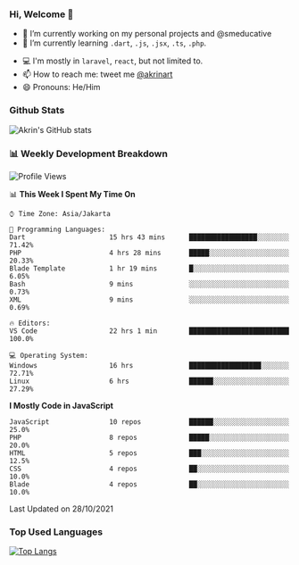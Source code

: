 ### Hi, Welcome 👋

<!--
**akrindev/akrindev** is a ✨ _special_ ✨ repository because its `README.md` (this file) appears on your GitHub profile.

Here are some ideas to get you started:
-->


- 🔭 I’m currently working on my personal projects and @smeducative
- 🌱 I’m currently learning `.dart`, `.js`, `.jsx`, `.ts`, `.php`.
<!-- - 👯 I’m looking to collaborate on -->
<!-- - 🤔 I’m looking for help with ... -->
- 💻 I'm mostly in `laravel`, `react`, but not limited to.
- 📫 How to reach me: tweet me [@akrinart](https://twitter.com/Akrinart)
- 😄 Pronouns: He/Him


### Github Stats
![Akrin's GitHub stats](https://github-readme-stats.vercel.app/api?username=akrindev&show_icons=true&theme=react&count_private=true)

### 📊 Weekly Development Breakdown

<!--START_SECTION:waka-->
![Profile Views](http://img.shields.io/badge/Profile%20Views-6-blue)

📊 **This Week I Spent My Time On** 

```text
⌚︎ Time Zone: Asia/Jakarta

💬 Programming Languages: 
Dart                     15 hrs 43 mins      █████████████████░░░░░░░░   71.42% 
PHP                      4 hrs 28 mins       █████░░░░░░░░░░░░░░░░░░░░   20.33% 
Blade Template           1 hr 19 mins        █░░░░░░░░░░░░░░░░░░░░░░░░   6.05% 
Bash                     9 mins              ░░░░░░░░░░░░░░░░░░░░░░░░░   0.73% 
XML                      9 mins              ░░░░░░░░░░░░░░░░░░░░░░░░░   0.69%

🔥 Editors: 
VS Code                  22 hrs 1 min        █████████████████████████   100.0%

💻 Operating System: 
Windows                  16 hrs              ██████████████████░░░░░░░   72.71% 
Linux                    6 hrs               ██████░░░░░░░░░░░░░░░░░░░   27.29%

```

**I Mostly Code in JavaScript** 

```text
JavaScript               10 repos            ██████░░░░░░░░░░░░░░░░░░░   25.0% 
PHP                      8 repos             █████░░░░░░░░░░░░░░░░░░░░   20.0% 
HTML                     5 repos             ███░░░░░░░░░░░░░░░░░░░░░░   12.5% 
CSS                      4 repos             ██░░░░░░░░░░░░░░░░░░░░░░░   10.0% 
Blade                    4 repos             ██░░░░░░░░░░░░░░░░░░░░░░░   10.0%

```



 Last Updated on 28/10/2021
<!--END_SECTION:waka-->

### Top Used Languages
[![Top Langs](https://github-readme-stats.vercel.app/api/top-langs/?username=akrindev&hide=blade,html&langs_count=4)](https://github.com/akrindev)
